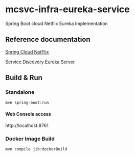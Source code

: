 mcsvc-infra-eureka-service
==============================

Spring Boot cloud Netflix Eureka Implementation



Reference documentation
-----------------------
[Spring Cloud NetFlix](https://cloud.spring.io/spring-cloud-netflix/spring-cloud-netflix.html)

[Service Discovery Eureka Server](https://cloud.spring.io/spring-cloud-netflix/spring-cloud-netflix.html#spring-cloud-eureka-server)


Build & Run
-----------

### Standalone

```
mvn spring-boot:run
```

#### Web Console access

http://localhost:8761

### Docker Image Build 
```
mvn compile jib:dockerBuild
```